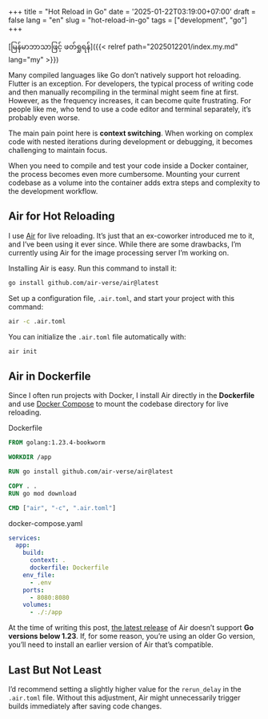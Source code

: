 +++
title = "Hot Reload in Go"
date = '2025-01-22T03:19:00+07:00'
draft = false
lang = "en"
slug = "hot-reload-in-go"
tags = ["development", "go"]
+++

[မြန်မာဘာသာဖြင့် ဖတ်ရှုရန်]({{< relref path="2025012201/index.my.md" lang="my" >}})

Many compiled languages like Go don’t natively support hot reloading. Flutter is an exception. For developers, the typical process of writing code and then manually recompiling in the terminal might seem fine at first. However, as the frequency increases, it can become quite frustrating. For people like me, who tend to use a code editor and terminal separately, it’s probably even worse.

The main pain point here is **context switching**. When working on complex code with nested iterations during development or debugging, it becomes challenging to maintain focus.

When you need to compile and test your code inside a Docker container, the process becomes even more cumbersome. Mounting your current codebase as a volume into the container adds extra steps and complexity to the development workflow.

## Air for Hot Reloading
I use [Air](https://github.com/air-verse/air) for live reloading. It’s just that an ex-coworker introduced me to it, and I’ve been using it ever since. While there are some drawbacks, I’m currently using Air for the image processing server I’m working on.

Installing Air is easy. Run this command to install it:
```bash
go install github.com/air-verse/air@latest
```

Set up a configuration file, `.air.toml`, and start your project with this command:
```bash
air -c .air.toml
```

You can initialize the `.air.toml` file automatically with:
```bash
air init
```

## Air in Dockerfile
Since I often run projects with Docker, I install Air directly in the **Dockerfile** and use [Docker Compose](https://docs.docker.com/compose/) to mount the codebase directory for live reloading.

Dockerfile
```dockerfile
FROM golang:1.23.4-bookworm

WORKDIR /app

RUN go install github.com/air-verse/air@latest

COPY . .
RUN go mod download

CMD ["air", "-c", ".air.toml"]
```

docker-compose.yaml
```yaml
services:
  app:
    build:
      context: .
      dockerfile: Dockerfile
    env_file:
      - .env
    ports:
      - 8080:8080
    volumes:
      - ./:/app
```

At the time of writing this post, [the latest release](https://github.com/air-verse/air/releases/tag/v1.61.7) of Air doesn’t support **Go versions below 1.23**. If, for some reason, you’re using an older Go version, you’ll need to install an earlier version of Air that’s compatible.

## Last But Not Least

I’d recommend setting a slightly higher value for the `rerun_delay` in the `.air.toml` file. Without this adjustment, Air might unnecessarily trigger builds immediately after saving code changes.
